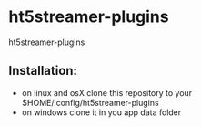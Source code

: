 ht5streamer-plugins
===================

ht5streamer-plugins

Installation:
-------------

- on linux and osX clone this repository to your $HOME/.config/ht5streamer-plugins
- on windows clone it in you app data folder 
